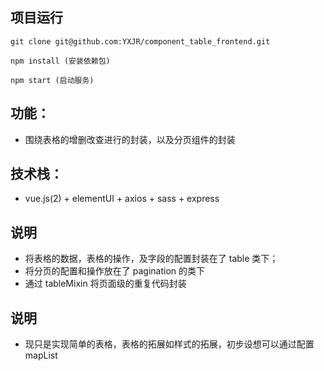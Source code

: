 ## 项目运行
```
git clone git@github.com:YXJR/component_table_frontend.git 

npm install (安装依赖包)

npm start (启动服务)

```

## 功能：
- 围绕表格的增删改查进行的封装，以及分页组件的封装

## 技术栈：
- vue.js(2) + elementUI + axios + sass + express

## 说明
- 将表格的数据，表格的操作，及字段的配置封装在了 table 类下；
- 将分页的配置和操作放在了 pagination 的类下
- 通过 tableMixin 将页面级的重复代码封装

## 说明
- 现只是实现简单的表格，表格的拓展如样式的拓展，初步设想可以通过配置 mapList



